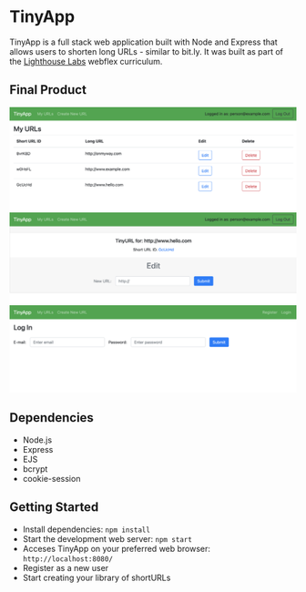 # TinyApp

TinyApp is a full stack web application built with Node and Express that allows users to shorten long URLs - similar to bit.ly. It was built as part of the [Lighthouse Labs](http://lighthouselabs.ca) webflex curriculum.

## Final Product
!["Logged in users can see the list of urls they've created"](https://github.com/meganhoney/tinyapp/blob/master/docs/tinyapp_urls.png?raw=true)
!["Logged in users can edit what link corresponds to the tinyURL"](https://github.com/meganhoney/tinyapp/blob/master/docs/tinyapp_edit.png?raw=true)
!["Login page"](https://github.com/meganhoney/tinyapp/blob/master/docs/tinyapp_login.png?raw=true)


## Dependencies
- Node.js
- Express
- EJS
- bcrypt
- cookie-session

## Getting Started
- Install dependencies:
`npm install`
- Start the development web server:
`npm start`
- Acceses TinyApp on your preferred web browser:
`http://localhost:8080/`
- Register as a new user
- Start creating your library of shortURLs